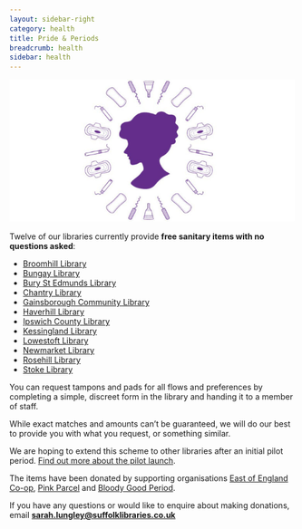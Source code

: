 ```yaml
---
layout: sidebar-right
category: health
title: Pride & Periods
breadcrumb: health
sidebar: health
---
```


![Pride and Periods logo](/images/featured/featured-pride-and-periods.jpg)

Twelve of our libraries currently provide **free sanitary items with no questions asked**:

* [Broomhill Library](/libraries/broomhill-library)
* [Bungay Library](/libraries/bungay-library/)
* [Bury St Edmunds Library](/libraries/bury-st-edmunds-library/)
* [Chantry Library](/libraries/chantry-library)
* [Gainsborough Community Library](/libraries/gainsborough-community-library/)
* [Haverhill Library](/libraries/haverhill-library/)
* [Ipswich County Library](/libraries/ipswich-county-library/)
* [Kessingland Library](/libraries/kessingland-library/)
* [Lowestoft Library](/libraries/lowestoft-library/)
* [Newmarket Library](/libraries/newmarket-library/)
* [Rosehill Library](/libraries/rosehill-library/)
* [Stoke Library](/libraries/stoke-library/)

You can request tampons and pads for all flows and preferences by completing a simple, discreet form in the library and handing it to a member of staff.

While exact matches and amounts can’t be guaranteed, we will do our best to provide you with what you request, or something similar.

We are hoping to extend this scheme to other libraries after an initial pilot period. [Find out more about the pilot launch](/news/pride-and-periods/).

The items have been donated by supporting organisations [East of England Co-op](https://www.eastofengland.coop/), [Pink Parcel](https://www.pink-parcel.com/uk/) and [Bloody Good Period](https://www.bloodygoodperiod.com/).

If you have any questions or would like to enquire about making donations, email **sarah.lungley@suffolklibraries.co.uk**
